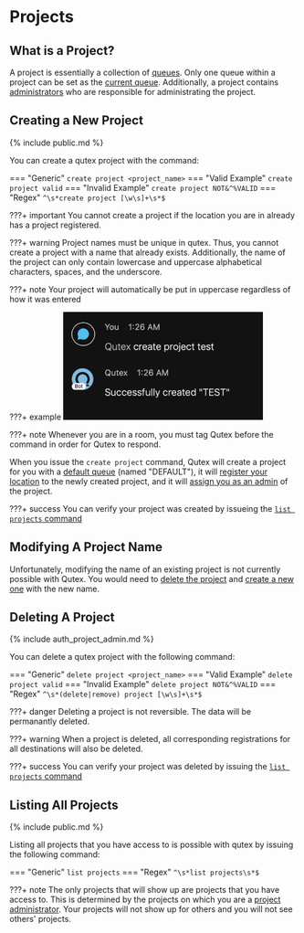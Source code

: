 # Projects

## What is a Project?

A project is essentially a collection of [queues](../queues). Only one queue within a project can be set as the [current queue](../queues/#what-is-the-current-queue). Additionally, a project contains [administrators](../administration) who are responsible for administrating the project.

## Creating a New Project

{% include public.md %}

You can create a qutex project with the command:

=== "Generic"
    ```
    create project <project_name>
    ```
=== "Valid Example"
    ```
    create project valid
    ```
=== "Invalid Example"
    ```
    create project NOT&^%VALID
    ```
=== "Regex"
    ```
    ^\s*create project [\w\s]+\s*$
    ```

???+ important
    You cannot create a project if the location you are in already has a project registered.

???+ warning
    Project names must be unique in qutex. Thus, you cannot create a project with a name that already exists. Additionally, the name of the project can only contain lowercase and uppercase alphabetical characters, spaces, and the underscore.

???+ note
    Your project will automatically be put in uppercase regardless of how it was entered

???+ example
    <img src="../images/createProject.png" width=350/>

???+ note
    Whenever you are in a room, you must tag Qutex before the command in order for Qutex to respond.

When you issue the `create project` command, Qutex will create a project for you with a [default queue](../queues/#what-is-the-default-queue) (named "DEFAULT"), it will [register your location](../registrations) to the newly created project, and it will [assign you as an admin](../administration) of the project.


???+ success
    You can verify your project was created by issueing the [`list projects` command](#listing-all-projects)

## Modifying A Project Name

Unfortunately, modifying the name of an existing project is not currently possible with Qutex. You would need to [delete the project](#deleting-a-project) and [create a new one](#creating-a-new-project) with the new name.

## Deleting A Project

{% include auth_project_admin.md %}

You can delete a qutex project with the following command:

=== "Generic"
    ```
    delete project <project_name>
    ```
=== "Valid Example"
    ```
    delete project valid
    ```
=== "Invalid Example"
    ```
    delete project NOT&^%VALID
    ```
=== "Regex"
    ```
    ^\s*(delete|remove) project [\w\s]+\s*$
    ```

???+ danger
    Deleting a project is not reversible. The data will be permanantly deleted.

???+ warning
    When a project is deleted, all corresponding registrations for all destinations will also be deleted.

???+ success
    You can verify your project was deleted by issuing the [`list projects` command](#listing-all-projects)

## Listing All Projects

{% include public.md %}

Listing all projects that you have access to is possible with qutex by issuing the following command:

=== "Generic"
    ```
    list projects
    ```
=== "Regex"
    ```
    ^\s*list projects\s*$
    ```

???+ note
    The only projects that will show up are projects that you have access to. This is determined by the projects on which you are a [project administrator](/authorization/#project-administrators). Your projects will not show up for others and you will not see others' projects.